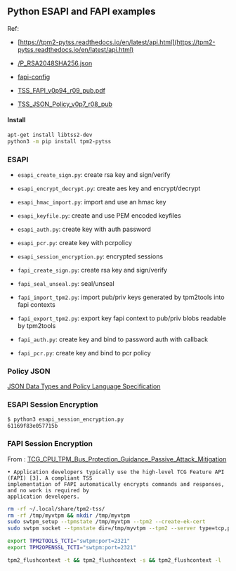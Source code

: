 ## Python ESAPI and FAPI examples


Ref: 

* [https://tpm2-pytss.readthedocs.io/en/latest/api.html](https://tpm2-pytss.readthedocs.io/en/latest/api.html)
* [/P_RSA2048SHA256.json](https://github.com/tpm2-software/tpm2-tss/blob/master/dist/fapi-profiles/P_RSA2048SHA256.json)
* [fapi-config](https://github.com/tpm2-software/tpm2-tss/blob/master/doc/fapi-config.md)

* [TSS_FAPI_v0p94_r09_pub.pdf](https://trustedcomputinggroup.org/wp-content/uploads/TSS_FAPI_v0p94_r09_pub.pdf)
* [TSS_JSON_Policy_v0p7_r08_pub](https://trustedcomputinggroup.org/wp-content/uploads/TSS_JSON_Policy_v0p7_r08_pub.pdf)

#### Install

```bash
apt-get install libtss2-dev
python3 -m pip install tpm2-pytss
```


### ESAPI

- `esapi_create_sign.py`: create rsa key and sign/verify
- `esapi_encrypt_decrypt.py`: create aes key and encrypt/decrypt
- `esapi_hmac_import.py`: import and use an hmac key
- `esapi_keyfile.py`: create and use PEM encoded keyfiles
- `esapi_auth.py`: create key with auth password
- `esapi_pcr.py`: create key with pcrpolicy
- `esapi_session_encryption.py`:  encrypted sessions

- `fapi_create_sign.py`: create rsa key and sign/verify
- `fapi_seal_unseal.py`: seal/unseal 
- `fapi_import_tpm2.py`: import pub/priv keys generated by tpm2tools into fapi contexts
- `fapi_export_tpm2.py`: export key fapi context to pub/priv blobs readable by tpm2tools
- `fapi_auth.py`: create key and bind to password auth with callback
- `fapi_pcr.py`: create key and bind to pcr policy

### Policy JSON

[JSON Data Types and Policy Language Specification](https://trustedcomputinggroup.org/resource/tcg-tss-json/)


### ESAPI Session Encryption

```bash
$ python3 esapi_session_encryption.py 
61169f83e057715b

```

### FAPI Session Encryption

From : [TCG_CPU_TPM_Bus_Protection_Guidance_Passive_Attack_Mitigation](https://trustedcomputinggroup.org/wp-content/uploads/TCG_CPU_TPM_Bus_Protection_Guidance_Passive_Attack_Mitigation_8May23-3.pdf)

```
• Application developers typically use the high-level TCG Feature API (FAPI) [3]. A compliant TSS
implementation of FAPI automatically encrypts commands and responses, and no work is required by
application developers.
```


```bash
rm -rf ~/.local/share/tpm2-tss/
rm -rf /tmp/myvtpm && mkdir /tmp/myvtpm
sudo swtpm_setup --tpmstate /tmp/myvtpm --tpm2 --create-ek-cert 
sudo swtpm socket --tpmstate dir=/tmp/myvtpm --tpm2 --server type=tcp,port=2321 --ctrl type=tcp,port=2322 --flags not-need-init,startup-clear  --log level=5

export TPM2TOOLS_TCTI="swtpm:port=2321"
export TPM2OPENSSL_TCTI="swtpm:port=2321"

tpm2_flushcontext -t && tpm2_flushcontext -s && tpm2_flushcontext -l
```
